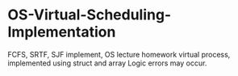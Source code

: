 # OS-Virtual-Scheduling-Implementation
FCFS, SRTF, SJF implement, OS lecture homework
virtual process, implemented using struct and array
Logic errors may occur.
